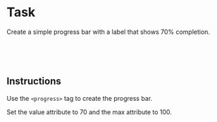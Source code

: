 # Task

 Create a simple progress bar with a label that shows 70% completion.

&nbsp;

&nbsp;

## Instructions

Use the `<progress>` tag to create the progress bar.

Set the value attribute to 70 and the max attribute to 100.
